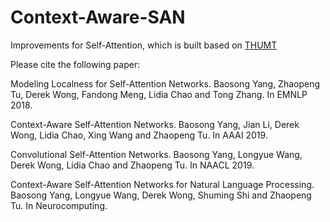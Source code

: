# Context-Aware-SAN
Improvements for Self-Attention, which is built based on [THUMT](https://github.com/THUNLP-MT/THUMT)

Please cite the following paper:

  Modeling Localness for Self-Attention Networks. Baosong Yang, Zhaopeng Tu, Derek Wong, Fandong Meng, Lidia Chao and Tong Zhang. In EMNLP 2018.
  
  Context-Aware Self-Attention Networks. Baosong Yang, Jian Li, Derek Wong, Lidia Chao, Xing Wang and Zhaopeng Tu. In AAAI 2019.
  
  Convolutional Self-Attention Networks. Baosong Yang, Longyue Wang, Derek Wong, Lidia Chao and Zhaopeng Tu. In NAACL 2019.
  
  Context-Aware Self-Attention Networks for Natural Language Processing. Baosong Yang, Longyue Wang, Derek Wong, Shuming Shi and Zhaopeng Tu. In Neurocomputing.

